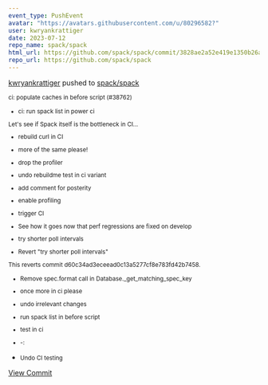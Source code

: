 ```yaml
---
event_type: PushEvent
avatar: "https://avatars.githubusercontent.com/u/80296582?"
user: kwryankrattiger
date: 2023-07-12
repo_name: spack/spack
html_url: https://github.com/spack/spack/commit/3828ae2a52e419e1350b26aad84ecaffb3b8860b
repo_url: https://github.com/spack/spack
---
```


<a href='https://github.com/kwryankrattiger' target='_blank'>kwryankrattiger</a> pushed to <a href='https://github.com/spack/spack' target='_blank'>spack/spack</a>

<small>ci: populate caches in before script (#38762)

* ci: run spack list in power ci

Let's see if Spack itself is the bottleneck in CI...

* rebuild curl in CI

* more of the same please!

* drop the profiler

* undo rebuildme test in ci variant

* add comment for posterity

* enable profiling

* trigger CI

* See how it goes now that perf regressions are fixed on develop

* try shorter poll intervals

* Revert "try shorter poll intervals"

This reverts commit d60c34ad3eceead0c13a5277cf8e783fd42b7458.

* Remove spec.format call in Database._get_matching_spec_key

* once more in ci please

* undo irrelevant changes

* run spack list in before script

* test in ci

* -:

* Undo CI testing</small>

<a href='https://github.com/spack/spack/commit/3828ae2a52e419e1350b26aad84ecaffb3b8860b' target='_blank'>View Commit</a>